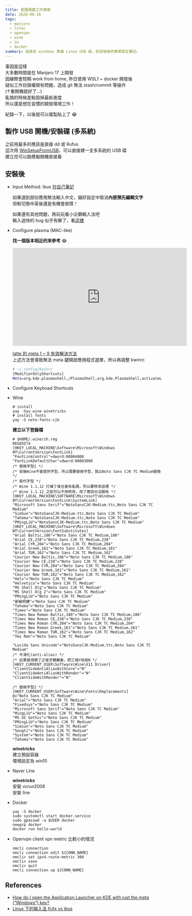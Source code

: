 ```yaml
---
title: 配置碼農工作環境
date: 2020-08-16
tags:
  - manjaro
  - linux
  - openvpn
  - wine
  - im
  - docker
summary: 這是從 windows 準備 Linux USB 碟，到安裝後的簡單設定筆記。
---
```


事因是這樣  
大多數時間是在 Manjaro 17 上開發  
因緣際會短期 work from home, 昨日使用 WSL1 + docker 開發後  
疑似工作目錄權限有問題，造成 git 無法 stash/commit 等操作  
(↑重開機就好了...)  
亂搞的時候差點毀掉最新進度  
所以還是想在習慣的開發環境工作！  

紀錄一下，以後就可以複製貼上了 :joy:

## 製作 USB 開機/安裝碟 (多系統)

之前用最多的應該是直接 dd 或 Rufus  
這次用 [WinSetupFromUSB](http://www.winsetupfromusb.com/downloads/)，可以直接建一支多系統的 USB 碟  
建立完可以跑模擬開機直接看

## 安裝後

+ Input Method: ibus [抄自己筆記](https://uwaylu.gitbooks.io/my-knowledge-note/content/linux/manjaro17_input_method.html)


  如果遇到部份應用無法輸入中文，偏好設定中取消**內嵌預先編輯文字**  
  但較切換中英後還是有機會故障！

  如果還有其他問題，再玩玩看小企鵝輸入法吧  
  輸入過快的 bug 似乎有解了，看[這裡](https://gist.github.com/tanyuan/c0d4ee15cf0c9c93da28cc1cf0ff87b3)


+ Configure plasma (MAC-like)

  **找一個版本相近的來參考** :joy:
  
  <iframe width="560" height="315" src="https://www.youtube.com/embed/kotYskfykl0" frameborder="0" allow="accelerometer; autoplay; encrypted-media; gyroscope; picture-in-picture" allowfullscreen></iframe>  

  [latte 的 meta 1 ~ 9 失效解決方法](https://github.com/psifidotos/Latte-Dock/wiki/F.A.Q.#q-can-i-use-my-super-key-to-open-the-app-launcher)  
  上述方法會導致無法 meta 鍵開啟應用程式選單，所以再調整 kwinrc

  ```sh
  # ~/.config/kwinrc
  [ModifierOnlyShortcuts]
  Meta=org.kde.plasmashell,/PlasmaShell,org.kde.PlasmaShell,activateLauncherMenu
  ```

+ Configure Keyboad Shortcuts
+ Wine

  ```
  # install
  yay -Syu wine winetricks
  # install fonts
  yay -S noto-fonts-cjk
  ```

  **建立以下登錄檔**  
  ```regedit
  # $HOME/.wine/zh.reg
  REGEDIT4
  [HKEY_LOCAL_MACHINE\Software\Microsoft\Windows NT\CurrentVersion\FontLink]
  "FontLinkControl"=dword:00004000
  "FontLinkDefaultChar"=dword:00003000
  /* 替換字型1 */
  /* 安裝Wine不會提供字型，所以需要替換字型，我以Noto Sans CJK TC Medium替換 */
  /* 取代字型 */
  /* Wine 1.1.12 打補丁後也會有亂碼，所以要修改這裡 */
  /* Wine 1.1.12 之前可以不用修改，改了應該也沒關係 */
  [HKEY_LOCAL_MACHINE\SOFTWARE\Microsoft\Windows NT\CurrentVersion\FontLink\SystemLink]
  "Microsoft Sans Serif"="NotoSansCJK-Medium.ttc,Noto Sans CJK TC Medium"
  "SimSun"="NotoSansCJK-Medium.ttc,Noto Sans CJK TC Medium"
  "Tahoma"="NotoSansCJK-Medium.ttc,Noto Sans CJK TC Medium"
  "PMingLiU"="NotoSansCJK-Medium.ttc,Noto Sans CJK TC Medium"
  [HKEY_LOCAL_MACHINE\Software\Microsoft\Windows NT\CurrentVersion\FontSubstitutes]
  "Arial Baltic,186"="Noto Sans CJK TC Medium,186"
  "Arial CE,238"="Noto Sans CJK TC Medium,238"
  "Arial CYR,204"="Noto Sans CJK TC Medium,204"
  "Arial Greek,161"="Noto Sans CJK TC Medium,161"
  "Arial TUR,162"="Noto Sans CJK TC Medium,162"
  "Courier New Baltic,186"="Noto Sans CJK TC Medium,186"
  "Courier New CE,238"="Noto Sans CJK TC Medium,238"
  "Courier New CYR,204"="Noto Sans CJK TC Medium,204"
  "Courier New Greek,161"="Noto Sans CJK TC Medium,161"
  "Courier New TUR,162"="Noto Sans CJK TC Medium,162"
  "Helv"="Noto Sans CJK TC Medium"
  "Helvetica"="Noto Sans CJK TC Medium"
  "MS Shell Dlg"="Noto Sans CJK TC Medium"
  "MS Shell Dlg 2"="Noto Sans CJK TC Medium"
  "PMingLiU"="Noto Sans CJK TC Medium"
  "新細明體"="Noto Sans CJK TC Medium"
  "Tahoma"="Noto Sans CJK TC Medium"
  "Times"="Noto Sans CJK TC Medium"
  "Times New Roman Baltic,186"="Noto Sans CJK TC Medium,186"
  "Times New Roman CE,238"="Noto Sans CJK TC Medium,238"
  "Times New Roman CYR,204"="Noto Sans CJK TC Medium,204"
  "Times New Roman Greek,161"="Noto Sans CJK TC Medium,161"
  "Times New Roman TUR,162"="Noto Sans CJK TC Medium,162"
  "Tms Rmn"="Noto Sans CJK TC Medium"

  "Lucida Sans Unicode"="NotoSansCJK-Medium.ttc,Noto Sans CJK TC Medium"
  /* 平滑化(anti-alias) */
  /* 如果覺得開了之後字體難看，把三個Y改成N */
  [HKEY_CURRENT_USER\Software\Wine\X11 Driver]
  "ClientSideAntiAliasWithCore"="N"
  "ClientSideAntiAliasWithRender"="N"
  "ClientSideWithRender"="N"

  /* 替換字型2 */
  [HKEY_CURRENT_USER\Software\Wine\Fonts\Replacements]
  @="Noto Sans CJK TC Medium"
  "Arial"="Noto Sans CJK TC Medium"
  "Fixedsys"="Noto Sans CJK TC Medium"
  "Microsoft Sans Serif"="Noto Sans CJK TC Medium"
  "MingLiU"="Noto Sans CJK TC Medium"
  "MS UI Gothic"="Noto Sans CJK TC Medium"
  "PMingLiU"="Noto Sans CJK TC Medium"
  "Simsun"="Noto Sans CJK TC Medium"
  "Songti"="Noto Sans CJK TC Medium"
  "System"="Noto Sans CJK TC Medium"
  "Tahoma"="Noto Sans CJK TC Medium"
  ```

  **winetricks**  
  建立預設容器  
  環境設定為 win10

+ Naver Line

  **winetricks**  
  安裝 vcrun2008  
  安裝 line  

+ Docker

  ```
  yay -S docker
  sudo systemctl start docker.service
  sudo gpasswd -a $USER docker
  newgrp docker
  docker run hello-world
  ```

+ Openvpn client
  vpn metric 比較小的情況
  ```
  nmcli connection
  nmcli connection edit ${CONN_NAME}
  nmcli> set ipv4.route-metric 300
  nmcli> save
  nmcli> quit
  nmcli connection up ${CONN_NAME}
  ```

## References
+ [How do I open the Application Launcher on KDE with just the meta (“Windows”) key?](https://askubuntu.com/questions/246886/how-do-i-open-the-application-launcher-on-kde-with-just-the-meta-windows-key)
+ [Linux 下的输入法 fcitx vs ibus](http://einverne.github.io/post/2019/08/linux-input-method-fcitx-ibus.html)